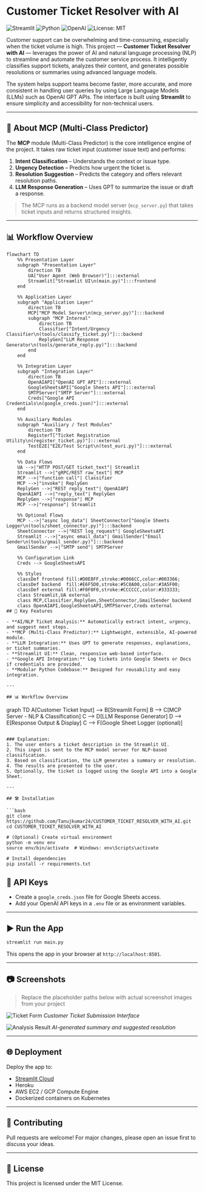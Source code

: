 
# Customer Ticket Resolver with AI

![Streamlit](https://img.shields.io/badge/Streamlit-FF4B4B?style=flat&logo=streamlit&logoColor=white)
![Python](https://img.shields.io/badge/Python-3670A0?style=flat&logo=python&logoColor=white)
![OpenAI](https://img.shields.io/badge/OpenAI-412991?style=flat&logo=openai&logoColor=white)
![License: MIT](https://img.shields.io/badge/License-MIT-yellow.svg)

Customer support can be overwhelming and time-consuming, especially when the ticket volume is high. This project — **Customer Ticket Resolver with AI** — leverages the power of AI and natural language processing (NLP) to streamline and automate the customer service process. It intelligently classifies support tickets, analyzes their content, and generates possible resolutions or summaries using advanced language models.

The system helps support teams become faster, more accurate, and more consistent in handling user queries by using Large Language Models (LLMs) such as OpenAI GPT APIs. The interface is built using **Streamlit** to ensure simplicity and accessibility for non-technical users.

---

## 🧠 About MCP (Multi-Class Predictor)

The **MCP** module (Multi-Class Predictor) is the core intelligence engine of the project. It takes raw ticket input (customer issue text) and performs:

1. **Intent Classification** – Understands the context or issue type.
2. **Urgency Detection** – Predicts how urgent the ticket is.
3. **Resolution Suggestion** – Predicts the category and offers relevant resolution paths.
4. **LLM Response Generation** – Uses GPT to summarize the issue or draft a response.

> The MCP runs as a backend model server (`mcp_server.py`) that takes ticket inputs and returns structured insights.

---
## 📊 Workflow Overview

```mermaid
flowchart TD
    %% Presentation Layer
    subgraph "Presentation Layer"
        direction TB
        UA["User Agent (Web Browser)"]:::external
        Streamlit["Streamlit UI\n(main.py)"]:::frontend
    end

    %% Application Layer
    subgraph "Application Layer"
        direction TB
        MCP["MCP Model Server\n(mcp_server.py)"]:::backend
        subgraph "MCP Internal"
            direction TB
            Classifier["Intent/Urgency Classifier\n(tools/classify_ticket.py)"]:::backend
            ReplyGen["LLM Response Generator\n(tools/generate_reply.py)"]:::backend
        end
    end

    %% Integration Layer
    subgraph "Integration Layer"
        direction TB
        OpenAIAPI["OpenAI GPT API"]:::external
        GoogleSheetsAPI["Google Sheets API"]:::external
        SMTPServer["SMTP Server"]:::external
        Creds["Google API Credentials\n(google_creds.json)"]:::external
    end

    %% Auxiliary Modules
    subgraph "Auxiliary / Test Modules"
        direction TB
        RegisterT["Ticket Registration Utility\n(register_ticket.py)"]:::external
        TestE2E["E2E/Test Script\n(test_euri.py)"]:::external
    end

    %% Data Flows
    UA -->|"HTTP POST/GET ticket_text"| Streamlit
    Streamlit -->|"gRPC/REST raw_text"| MCP
    MCP -->|"function call"| Classifier
    MCP -->|"invoke"| ReplyGen
    ReplyGen -->|"REST reply_text"| OpenAIAPI
    OpenAIAPI -->|"reply_text"| ReplyGen
    ReplyGen -->|"response"| MCP
    MCP -->|"response"| Streamlit

    %% Optional Flows
    MCP -.->|"async log_data"| SheetConnector["Google Sheets Logger\n(tools/sheet_connector.py)"]:::backend
    SheetConnector -->|"REST log_request"| GoogleSheetsAPI
    Streamlit -.->|"async email_data"| GmailSender["Email Sender\n(tools/gmail_sender.py)"]:::backend
    GmailSender -->|"SMTP send"| SMTPServer

    %% Configuration Link
    Creds --> GoogleSheetsAPI

    %% Styles
    classDef frontend fill:#D0E8FF,stroke:#0066CC,color:#003366;
    classDef backend  fill:#E6F5D0,stroke:#5C8A00,color:#3A5F00;
    classDef external fill:#F0F0F0,stroke:#CCCCCC,color:#333333;
    class Streamlit,UA external
    class MCP,Classifier,ReplyGen,SheetConnector,GmailSender backend
    class OpenAIAPI,GoogleSheetsAPI,SMTPServer,Creds external
## 🚀 Key Features

- **AI/NLP Ticket Analysis:** Automatically extract intent, urgency, and suggest next steps.
- **MCP (Multi-Class Predictor):** Lightweight, extensible, AI-powered module.
- **LLM Integration:** Uses GPT to generate responses, explanations, or ticket summaries.
- **Streamlit UI:** Clean, responsive web-based interface.
- **Google API Integration:** Log tickets into Google Sheets or Docs if credentials are provided.
- **Modular Python Codebase:** Designed for reusability and easy integration.

---

## 📊 Workflow Overview

```
graph TD
    A[Customer Ticket Input] --> B[Streamlit Form]
    B --> C[MCP Server - NLP & Classification]
    C --> D[LLM Response Generator]
    D --> E[Response Output & Display]
    C --> F[Google Sheet Logger (optional)]
```

### Explanation:
1. The user enters a ticket description in the Streamlit UI.
2. This input is sent to the MCP model server for NLP-based classification.
3. Based on classification, the LLM generates a summary or resolution.
4. The results are presented to the user.
5. Optionally, the ticket is logged using the Google API into a Google Sheet.

---

## 🛠️ Installation

```bash
git clone https://github.com/Tanujkumar24/CUSTOMER_TICKET_RESOLVER_WITH_AI.git
cd CUSTOMER_TICKET_RESOLVER_WITH_AI

# (Optional) Create virtual environment
python -m venv env
source env/bin/activate  # Windows: env\Scripts\activate

# Install dependencies
pip install -r requirements.txt
```

## 🔐 API Keys

- Create a `google_creds.json` file for Google Sheets access.
- Add your OpenAI API keys in a `.env` file or as environment variables.

---

## ▶️ Run the App

```bash
streamlit run main.py
```

This opens the app in your browser at `http://localhost:8501`.

---

## 📷 Screenshots

> Replace the placeholder paths below with actual screenshot images from your project

![Ticket Form](images/screenshot_form.png)
*Customer Ticket Submission Interface*

![Analysis Result](images/screenshot_analysis.png)
*AI-generated summary and suggested resolution*

---

## 🌐 Deployment

Deploy the app to:
- [Streamlit Cloud](https://streamlit.io/cloud)
- Heroku
- AWS EC2 / GCP Compute Engine
- Dockerized containers on Kubernetes

---

## 🤝 Contributing

Pull requests are welcome! For major changes, please open an issue first to discuss your ideas.

---

## 📄 License

This project is licensed under the MIT License.

